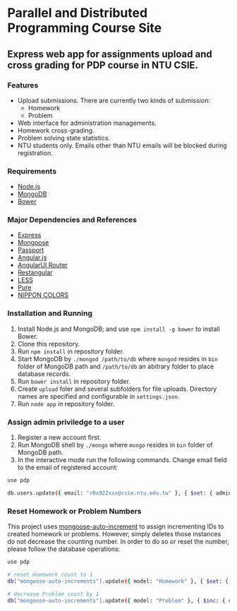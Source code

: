 Parallel and Distributed Programming Course Site
=========================================

Express web app for assignments upload and cross grading for PDP course in NTU CSIE.
------------------------------------------------------------------------------------

### Features

* Upload submissions. There are currently two kinds of submission:
  * Homework
  * Problem
* Web interface for administration managements.
* Homework cross-grading.
* Problem solving state statistics.
* NTU students only. Emails other than NTU emails will be blocked during registration.

### Requirements

* [Node.js](http://nodejs.org)
* [MongoDB](http://www.mongodb.org)
* [Bower](http://bower.io)

### Major Dependencies and References

* [Express](http://expressjs.com)
* [Mongoose](http://mongoosejs.com)
* [Passport](http://passportjs.org)
* [Angular.js](http://angularjs.org)
* [AngularUI Router](https://github.com/angular-ui/ui-router)
* [Restangular](https://github.com/mgonto/restangular)
* [LESS](http://lesscss.org)
* [Pure](http://purecss.io)
* [NIPPON COLORS](http://nipponcolors.com)

### Installation and Running

1. Install Node.js and MongoDB; and use `npm install -g bower` to install Bower.
2. Clone this repository.
3. Run `npm install` in repository folder.
4. Start MongoDB by `./mongod /path/to/db` where `mongod` resides in `bin` folder of MongoDB path and `/path/to/db` an abitrary folder to place database records.
5. Run `bower install` in repository folder.
6. Create `upload` foler and several subfolders for file uploads. Directory names are specified and configurable in `settings.json`.
7. Run `node app` in repository folder.

### Assign admin priviledge to a user

1. Register a new account first.
2. Run MongoDB shell by `./mongo` where `mongo` resides in `bin` folder of MongoDB path.
3. In the interactive mode run the following commands. Change email field to the email of registered account:

```sh
use pdp

db.users.update({ email: "r0x922xxx@csie.ntu.edu.tw" }, { $set: { admin:true } })
```

### Reset Homework or Problem Numbers

This project uses [mongoose-auto-increment](https://github.com/codetunnel/mongoose-auto-increment) to assign incrementing IDs to created homework or problems.
However, simply deletes those instances do not decrease the counting number.
In order to do so or reset the number, please follow the database operations:

```sh
use pdp

# reset Homework count to 1
db["mongoose-auto-increments"].update({ model: "Homework" }, { $set: { count: 1 }})

# decrease Problem count by 1
db["mongoose-auto-increments"].update({ model: "Problem" }, { $inc: { count: -1 }})
```
